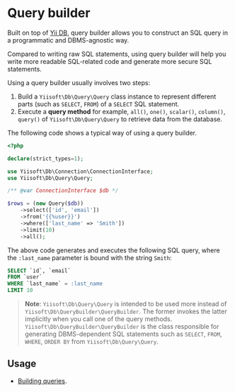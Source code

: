 # Query builder

Built on top of [Yii DB](https://github.com/yiisoft/db), query builder allows you to construct an SQL query
in a programmatic and DBMS-agnostic way.

Compared to writing raw SQL statements, using query builder will help you write more readable SQL-related code
and generate more secure SQL statements.

Using a query builder usually involves two steps:

1. Build a `Yiisoft\Db\Query\Query` class instance to represent different parts (such as `SELECT`, `FROM`) of a `SELECT`
   SQL statement.
2. Execute a **query method** for example, `all()`, `one()`, `scalar()`, `column()`, `query()` of
   `Yiisoft\Db\Query\Query` to retrieve data from the database.

The following code shows a typical way of using a query builder.

```php
<?php

declare(strict_types=1);

use Yiisoft\Db\Connection\ConnectionInterface;
use Yiisoft\Db\Query\Query;

/** @var ConnectionInterface $db */

$rows = (new Query($db))
    ->select(['id', 'email'])
    ->from('{{%user}}')
    ->where(['last_name' => 'Smith'])
    ->limit(10)
    ->all();
```

The above code generates and executes the following SQL query, where the `:last_name` parameter is bound with
the string `Smith`:

```sql
SELECT `id`, `email` 
FROM `user`
WHERE `last_name` = :last_name
LIMIT 10
```

> **Note**: `Yiisoft\Db\Query\Query` is intended to be used more instead of `Yiisoft\Db\QueryBuilder\QueryBuilder`.
> The former invokes the latter implicitly when you call one of the query methods.
> `Yiisoft\Db\QueryBuilder\QueryBuilder` is the class responsible for generating DBMS-dependent SQL statements such as
> `SELECT`, `FROM`, `WHERE`, `ORDER BY` from `Yiisoft\Db\Query\Query`.

## Usage

- [Building queries](/docs/en/query-builder/building-queries.md).
